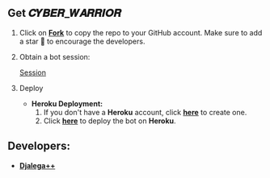 ## Get 𝑪𝒀𝑩𝑬𝑹_𝑾𝑨𝑹𝑹𝑰𝑶𝑹

1. Click on **[Fork](https://github.com/Faouz995/Zokou-2.0-englishV/fork)** to copy the repo to your GitHub account. Make sure to add a star 🌟 to encourage the developers.

2. Obtain a bot session: 

   [Session](https://zokouscan.onrender.com)

3. Deploy
   - **Heroku Deployment:**
     1. If you don't have a **Heroku** account, click [**here**](https://id.heroku.com/login) to create one.
     2. Click [**here**](https://dashboard.heroku.com/new?template=https://github.com/Faouz995/Zokou-2.0-englishV) to deploy the bot on **Heroku**.


## Developers:

- [**Djalega++**](https://github.com/djalega8000/Zokou-MD/)

